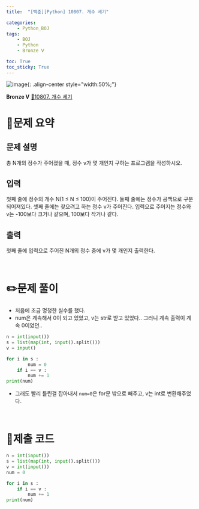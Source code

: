 ```yaml
---
title:  "[백준][Python] 10807. 개수 세기" 

categories: 
    - Python_BOJ
tags: 
    - BOJ
    - Python
    - Bronze Ⅴ

toc: True
toc_sticky: True
---
```

![image](https://github.com/user-attachments/assets/32319fe8-99e9-4031-b5d1-9f1909b510dc){: .align-center style="width:50%;"}

**Bronze Ⅴ** 
[🔗10807. 개수 세기](https://www.acmicpc.net/problem/10807)

# 📝문제 요약
## 문제 설명
총 N개의 정수가 주어졌을 때, 정수 v가 몇 개인지 구하는 프로그램을 작성하시오.

## 입력
첫째 줄에 정수의 개수 N(1 ≤ N ≤ 100)이 주어진다. 둘째 줄에는 정수가 공백으로 구분되어져있다. 셋째 줄에는 찾으려고 하는 정수 v가 주어진다. 입력으로 주어지는 정수와 v는 -100보다 크거나 같으며, 100보다 작거나 같다.

## 출력
첫째 줄에 입력으로 주어진 N개의 정수 중에 v가 몇 개인지 출력한다.


<br>

# ✏️문제 풀이
- 처음에 조금 멍청한 실수를 했다.
- num은 계속해서 0이 되고 있었고, v는 str로 받고 있었다.. 그러니 계속 출력이 계속 0이었던..

```python
n = int(input())
s = list(map(int, input().split()))
v = input()

for i in s :
		num = 0
    if i == v :
        num += 1
print(num)
```

- 그래도 빨리 틀린걸 잡아내서 `num=0`은 for문 밖으로 빼주고, v는 int로 변환해주었다.

<br>

# 💯제출 코드
```python
n = int(input())
s = list(map(int, input().split()))
v = int(input())
num = 0

for i in s :
    if i == v :
        num += 1
print(num)
```